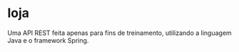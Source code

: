 # loja
Uma API REST feita apenas para fins de treinamento, utilizando a  linguagem Java e o framework Spring.
